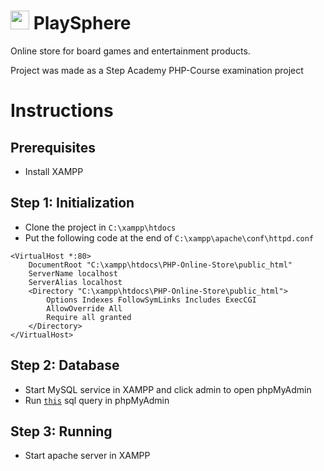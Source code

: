 <h1> <img src="https://github.com/user-attachments/assets/2eec6106-12b0-485e-9e53-31cc3ef62725" width="30" height="30" /> PlaySphere </h1>

Online store for board games and entertainment products.

Project was made as a Step Academy PHP-Course examination project

# Instructions

## Prerequisites

- Install XAMPP

## Step 1: Initialization

- Clone the project in `C:\xampp\htdocs`
- Put the following code at the end of `C:\xampp\apache\conf\httpd.conf`

```
<VirtualHost *:80>
    DocumentRoot "C:\xampp\htdocs\PHP-Online-Store\public_html"
    ServerName localhost
    ServerAlias localhost
    <Directory "C:\xampp\htdocs\PHP-Online-Store\public_html">
        Options Indexes FollowSymLinks Includes ExecCGI
        AllowOverride All
        Require all granted
    </Directory>
</VirtualHost>
```

## Step 2: Database

- Start MySQL service in XAMPP and click admin to open phpMyAdmin
- Run [`this`](https://github.com/Qonus/PHP-Online-Store/blob/main/my_database.sql) sql query in phpMyAdmin

## Step 3: Running

- Start apache server in XAMPP
